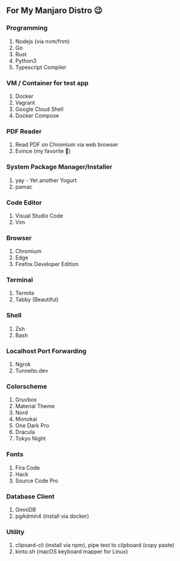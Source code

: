 ## For My Manjaro Distro :wink:	

### Programming
1. Nodejs (via nvm/fnm)
2. Go
3. Rust
4. Python3
5. Typescript Compiler

### VM / Container for test app
1. Docker
2. Vagrant
3. Google Cloud Shell
4. Docker Compose

### PDF Reader
1. Read PDF on Chromium via web browser
2. Evince (my favorite :star_struck:)

### System Package Manager/Installer
1. yay - Yet another Yogurt 
2. pamac

### Code Editor
1. Visual Studio Code
2. Vim

### Browser
1. Chromium
2. Edge
3. Firefox Developer Edition

### Terminal
1. Termite
2. Tabby (Beautiful)

### Shell
1. Zsh
2. Bash

### Localhost Port Forwarding
1. Ngrok
2. Tunnelto.dev

### Colorscheme
1. Gruvbox
2. Material Theme
3. Nord 
4. Monokai
5. One Dark Pro
6. Dracula
7. Tokyo Night

### Fonts
1. Fira Code
2. Hack
3. Source Code Pro

### Database Client
1. OmniDB
2. pgAdmin4 (install via docker)

### Utility
1. clipoard-cli (install via npm), pipe text to clipboard (copy paste)
2. kinto.sh (macOS keyboard mapper for Linux)
